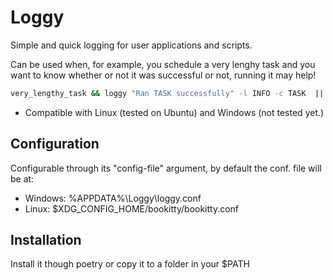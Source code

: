 Loggy
=========

Simple and quick logging for user applications and scripts.

Can be used when, for example, you schedule a very lenghy task and you want to know whether or not it was successful or not, running it may help!

```sh
very_lengthy_task && loggy "Ran TASK successfully" -l INFO -c TASK  || loggy "Failed running TASK" -l CRITICAL -c TASK
```

- Compatible with Linux (tested on Ubuntu) and Windows (not tested yet.)

## Configuration

Configurable through its "config-file" argument, by default the conf. file will be at:
- Windows: %APPDATA%\\Loggy\\loggy.conf
- Linux: $XDG_CONFIG_HOME/bookitty/bookitty.conf

## Installation

Install it though poetry or copy it to a folder in your $PATH
